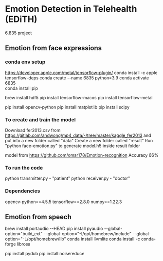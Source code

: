 # Emotion Detection in Telehealth (EDiTH)
6.835 project

## Emotion from face expressions
### conda env setup
https://developer.apple.com/metal/tensorflow-plugin/
conda install -c apple tensorflow-deps
conda create --name 6835 python=3.9
conda activate 6835   
conda install pip

brew install hdf5
pip install tensorflow-macos
pip install tensorflow-metal

pip install opencv-python
pip install matplotlib
pip install scipy

### To create and train the model
Download fer2013.csv from https://gitlab.com/andwong/mp4_data/-/tree/master/kaggle_fer2013 and put into a new folder called "data"
Create a new folder called "result"
Run "python face-emotion.py" to generate model.h5 inside result folder

model from https://github.com/omar178/Emotion-recognition
Accuracy 66%

### To run the code
python transmitter.py - "patient"
python receiver.py - "doctor"

### Dependencies
opencv-python==4.5.5
tensorflow==2.8.0
numpy==1.22.3

## Emotion from speech
brew install portaudio --HEAD
pip install pyaudio --global-option="build_ext" --global-option="-I/opt/homebrew/include" --global-option="-L/opt/homebrew/lib"
conda install llvmlite
conda install -c conda-forge librosa

pip install pydub
pip install noisereduce